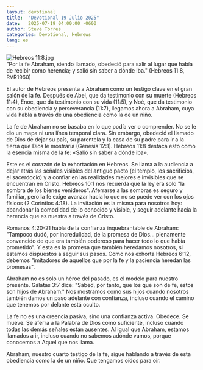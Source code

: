 ```yaml
---
layout: devotional
title:  "Devotional 19 Julio 2025"
date:   2025-07-19 04:00:00 -0600
author: Steve Torres
categories: Devotional, Hebrews
lang: es
---
```

<img src="https://sitemedia.esteeb.com/file/esteebcomsitemedia/devotional_images/Hebrews/ES-Heb-11_8.jpg?raw=true" alt="Hebreos 11:8.jpg" style="max-width: 100%; height: auto;">

<div class="scripture">
  "Por la fe Abraham, siendo llamado, obedeció para salir al lugar que había de recibir como herencia; y salió sin saber a dónde iba." (Hebreos 11:8, RVR1960)
</div>

El autor de Hebreos presenta a Abraham como un testigo clave en el gran salón de la fe. Después de Abel, que da testimonio con su muerte (Hebreos 11:4), Enoc, que da testimonio con su vida (11:5), y Noé, que da testimonio con su obediencia y perseverancia (11:7), llegamos ahora a Abraham, cuya vida habla a través de una obediencia como la de un niño.

La fe de Abraham no se basaba en lo que podía ver o comprender. No se le dio un mapa ni una línea temporal clara. Sin embargo, obedeció el llamado de Dios de dejar su país, su parentela y la casa de su padre para ir a la tierra que Dios le mostraría (Génesis 12:1). Hebreos 11:8 destaca esto como la esencia misma de la fe: «Salió sin saber a dónde iba».

Este es el corazón de la exhortación en Hebreos. Se llama a la audiencia a dejar atrás las señales visibles del antiguo pacto (el templo, los sacrificios, el sacerdocio) y a confiar en las realidades mejores e invisibles que se encuentran en Cristo. Hebreos 10:1 nos recuerda que la ley era solo "la sombra de los bienes venideros". Aferrarse a las sombras es seguro y familiar, pero la fe exige avanzar hacia lo que no se puede ver con los ojos físicos (2 Corintios 4:18). La invitación es la misma para nosotros hoy: abandonar la comodidad de lo conocido y visible, y seguir adelante hacia la herencia que es nuestra a través de Cristo. 

Romanos 4:20-21 habla de la confianza inquebrantable de Abraham: "Tampoco dudó, por incredulidad, de la promesa de Dios... plenamente convencido de que era también poderoso para hacer todo lo que había prometido". Y esta es la promesa que también heredamos nosotros, si estamos dispuestos a seguir sus pasos. Como nos exhorta Hebreos 6:12, debemos "imitadores de aquellos que por la fe y la paciencia heredan las promesas".

Abraham no es solo un héroe del pasado, es el modelo para nuestro presente. Gálatas 3:7 dice: "Sabed, por tanto, que los que son de fe, estos son hijos de Abraham." Nos mostramos como sus hijos cuando nosotros también damos un paso adelante con confianza, incluso cuando el camino que tenemos por delante está oculto.

La fe no es una creencia pasiva, sino una confianza activa. Obedece. Se mueve. Se aferra a la Palabra de Dios como suficiente, incluso cuando todas las demás señales están ausentes. Al igual que Abraham, estamos llamados a ir, incluso cuando no sabemos adónde vamos, porque conocemos a Aquel que nos llama.

Abraham, nuestro cuarto testigo de la fe, sigue hablando a través de esta obediencia como la de un niño. Que tengamos oídos para oír.